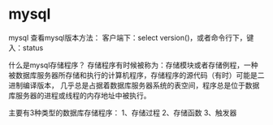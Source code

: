 # mysql
mysql
查看mysql版本方法：
客户端下：select version()，或者命令行下，键入：status

什么是mysql存储程序？
存储程序有时候被称为：存储模块或者存储例程，一种被数据库服务器所存储和执行的计算机程序，存储程序的源代码（有时）可能是二进制编译版本，
几乎总是占据着数据库服务器系统的表空间，程序总是位于数据库服务器的进程或线程的内存地址中被执行。

主要有3种类型的数据库存储程序：
1、存储过程
2、存储函数
3、触发器
